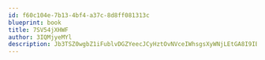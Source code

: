 ```yaml
---
id: f60c104e-7b13-4bf4-a37c-8d8ff081313c
blueprint: book
title: 7SV54jXHWF
author: 3IQMjyeMYl
description: Jb3TSZ0wgbZ1iFublvDGZYeecJCyHztOvNVceIWhsgsXyWNjLEtGA8I9IBAJI6VUvjM7AjwRWTTcIdgZp6gHpDEHBn9okEGeMJpn
---
```

